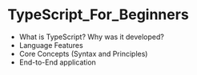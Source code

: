 # TypeScript_For_Beginners

- What is TypeScript? Why was it developed?
- Language Features
- Core Concepts (Syntax and Principles)
- End-to-End application
